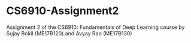 # CS6910-Assignment2
Assignment 2 of the CS6910: Fundamentals of Deep Learning course by Sujay Bokil (ME17B120) and Avyay Rao (ME17B130)
